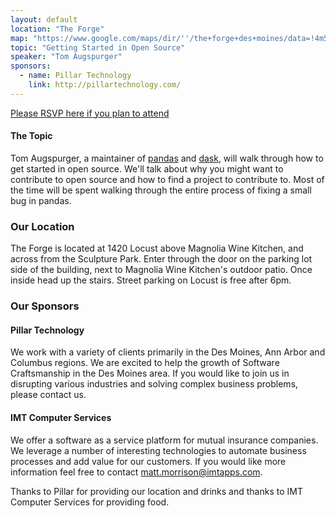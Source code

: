 ```yaml
---
layout: default
location: "The Forge"
map: "https://www.google.com/maps/dir/''/the+forge+des+moines/data=!4m5!4m4!1m0!1m2!1m1!1s0x87ee991d8dca415f:0x84112296254b6c27?sa=X&ved=0ahUKEwjZyL6P2MrRAhVk7IMKHbjFA6wQ9RcIeDAL"
topic: "Getting Started in Open Source"
speaker: "Tom Augspurger"
sponsors:
  - name: Pillar Technology
    link: http://pillartechnology.com/
---
```


[Please RSVP here if you plan to attend](#TODO)


#### The Topic

Tom Augspurger, a maintainer of [pandas](https://github.com/pandas-dev/pandas/) and [dask](https://github.com/dask/dask), will walk through how to get started in open source. We'll talk about why you might want to contribute to open source and how to find a project to contribute to. Most of the time will be spent walking through the entire process of fixing a small bug in pandas.

### Our Location

The Forge is located at 1420 Locust above Magnolia Wine Kitchen, and across from the Sculpture Park. Enter through the door on the parking lot side of the building, next to Magnolia Wine Kitchen's outdoor patio. Once inside head up the stairs. Street parking on Locust is free after 6pm.


### Our Sponsors

#### Pillar Technology

We work with a variety of clients primarily in the Des Moines, Ann Arbor and Columbus regions. We are excited to help the growth of Software Craftsmanship in the Des Moines area. If you would like to join us in disrupting various industries and solving complex business problems, please contact us.

#### IMT Computer Services

We offer a software as a service platform for mutual insurance companies. We leverage a number of interesting technologies to automate business processes and add value for our customers. If you would like more information feel free to contact matt.morrison@imtapps.com.

Thanks to Pillar for providing our location and drinks and thanks to IMT Computer Services for providing food.
